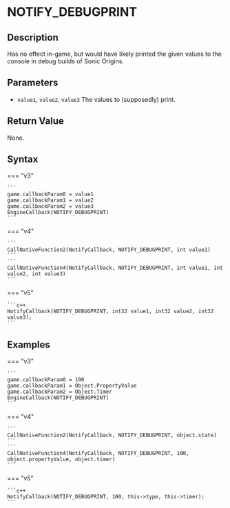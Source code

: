 # NOTIFY_DEBUGPRINT

## Description
Has no effect in-game, but would have likely printed the given values to the console in debug builds of Sonic Origins.

## Parameters
- `value1`, `value2`, `value3`
The values to (supposedly) print.

## Return Value
None.

## Syntax
=== "v3"

    ```
    game.callbackParam0 = value1
    game.callbackParam1 = value2
    game.callbackParam2 = value3
    EngineCallback(NOTIFY_DEBUGPRINT)
    ```

=== "v4"

    ```
    CallNativeFunction2(NotifyCallback, NOTIFY_DEBUGPRINT, int value1)
    ```
    ```
    CallNativeFunction4(NotifyCallback, NOTIFY_DEBUGPRINT, int value1, int value2, int value3)
    ```

=== "v5"

    ```c++
    NotifyCallback(NOTIFY_DEBUGPRINT, int32 value1, int32 value2, int32 value3);
    ```

## Examples
=== "v3"

    ```
    game.callbackParam0 = 100
    game.callbackParam1 = Object.PropertyValue
    game.callbackParam2 = Object.Timer
    EngineCallback(NOTIFY_DEBUGPRINT)
    ```

=== "v4"

    ```
    CallNativeFunction2(NotifyCallback, NOTIFY_DEBUGPRINT, object.state)
    ```
    ```
    CallNativeFunction4(NotifyCallback, NOTIFY_DEBUGPRINT, 100, object.propertyValue, object.timer)
    ```

=== "v5"

    ```c++
    NotifyCallback(NOTIFY_DEBUGPRINT, 100, this->type, this->timer);
    ```